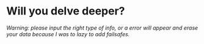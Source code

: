 # Will you delve deeper?
*Warning: please input the right type of info, or a error will appear and erase your data because I was to lazy to add failsafes.*
